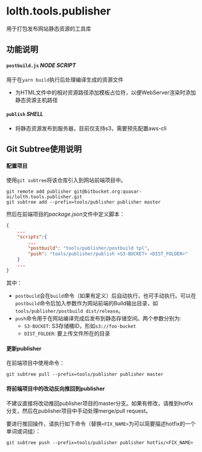 # lolth.tools.publisher

用于打包发布网站静态资源的工具库

## 功能说明

#### `postbuild.js` *NODE SCRIPT*

用于在`yarn build`执行后处理编译生成的资源文件

- 为HTML文件中的相对资源路径添加模板占位符，以便WebServer渲染时添加静态资源主机路径

#### `publish` *SHELL*

- 将静态资源发布到服务器，目前仅支持s3，需要预先配置aws-cli

## Git Subtree使用说明

#### 配置项目

使用`git subtree`将该仓库引入到网站前端项目中。

``` shell
git remote add publisher git@bitbucket.org:quasar-ai/lolth.tools.publisher.git
git subtree add --prefix=tools/publisher publisher master
```

然后在前端项目的*package.json*文件中定义脚本：

``` json
{
    ...
    "scripts":{
        ...
        "postbuild": "tools/publisher/postbuild tpl",
        "push": "tools/publisher/publish <S3-BUCKET> <DIST_FOLDER>"
    }
    ...
}
```

其中：

- `postbuild`会在`build`命令（如果有定义）后自动执行，也可手动执行。可以在`postbuild`命令后加入参数作为网站前端的Build输出目录，如`tools/publisher/postbuild dist/release`。
- `push`命令用于在网站编译完成后发布到静态存储空间。两个参数分别为:
  - `S3-BUCKET`: S3存储桶ID，形如`s3://foo-bucket`
  - `DIST_FOLDER`: 要上传文件所在的目录

#### 更新publisher

在前端项目中使用命令：

``` shell
git subtree pull --prefix=tools/publisher publisher master
```

#### 将前端项目中的改动反向推回到publisher

不建议直接将改动推回publisher项目的master分支。如果有修改，请推到hotfix分支，然后在publisher项目中手动处理merge/pull request。

要进行推回操作，请执行如下命令（替换`<FIX_NAME>`为可以简要描述hotfix的一个单词或词组）：

``` shell
git subtree push --prefix=tools/publisher publisher hotfix/<FIX_NAME>
```
